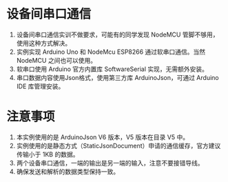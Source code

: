 # 设备间串口通信

1. 设备间串口通信实训不做要求，可能有的同学发现 NodeMCU 管脚不够用，使用这种方式解决。
2. 实例实现 Arduino Uno 和 NodeMcu ESP8266 通过软串口通信。当然 NodeMCU 之间也可以使用。
3. 软串口使用 Arduino 官方内置库 SoftwareSerial 实现，无需额外安装。
4. 串口数据内容使用Json格式，使用第三方库 ArduinoJson，可通过 Arduino IDE 库管理安装。

# 注意事项

1. 本实例使用的是 ArduinoJson V6 版本，V5 版本在目录 V5 中。
2. 实例使用的是静态方式（StaticJsonDocument）申请的通信缓存，官方建议传输小于 1KB 的数据。
3. 两个设备串口通信，一端的输出是另一端的输入，注意不要接错导线。
4. 确保发送和解析的数据类型保持一致。
